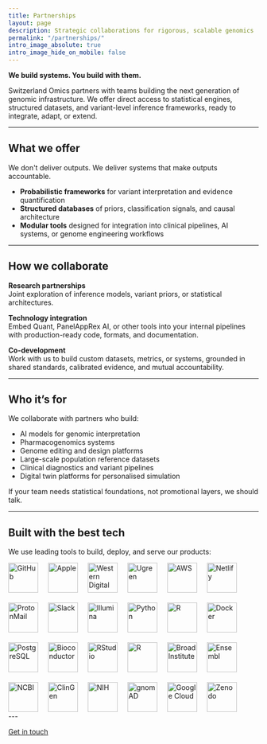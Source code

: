 ```yaml
---
title: Partnerships
layout: page
description: Strategic collaborations for rigorous, scalable genomics
permalink: "/partnerships/"
intro_image_absolute: true
intro_image_hide_on_mobile: false
---
```


**We build systems. You build with them.**

Switzerland Omics partners with teams building the next generation of genomic infrastructure.
We offer direct access to statistical engines, structured datasets, and variant-level inference frameworks, ready to integrate, adapt, or extend.

---

## What we offer

We don't deliver outputs. We deliver systems that make outputs accountable.

- **Probabilistic frameworks** for variant interpretation and evidence quantification  
- **Structured databases** of priors, classification signals, and causal architecture  
- **Modular tools** designed for integration into clinical pipelines, AI systems, or genome engineering workflows

---

## How we collaborate

**Research partnerships**  
Joint exploration of inference models, variant priors, or statistical architectures.

**Technology integration**  
Embed Quant, PanelAppRex AI, or other tools into your internal pipelines with production-ready code, formats, and documentation.

**Co-development**  
Work with us to build custom datasets, metrics, or systems, grounded in shared standards, calibrated evidence, and mutual accountability.

---

## Who it’s for

We collaborate with partners who build:

- AI models for genomic interpretation  
- Pharmacogenomics systems  
- Genome editing and design platforms  
- Large-scale population reference datasets  
- Clinical diagnostics and variant pipelines  
- Digital twin platforms for personalised simulation  

If your team needs statistical foundations, not promotional layers, we should talk.

---

## Built with the best tech

We use leading tools to build, deploy, and serve our products:

<div style="display: flex; flex-wrap: wrap; gap: 20px; align-items: center; max-width: 600px; margin-top: 10px;">
<!-- Core development -->
<img src="https://cdn.simpleicons.org/github/000000" alt="GitHub" width="60" height="60" />
<img src="https://cdn.simpleicons.org/apple/000000" alt="Apple" width="60" height="60" />

<!-- Storage & hardware -->
<img src="https://cdn.simpleicons.org/westerndigital/000000" alt="Western Digital" width="60" height="60" />
<img src="https://cdn.shopify.com/s/files/1/0669/7336/8632/files/ugreen_logo_black.svg?v=1724309491" alt="Ugreen" width="60" height="60" />

<!-- Cloud -->
<img src="https://upload.wikimedia.org/wikipedia/commons/9/93/Amazon_Web_Services_Logo.svg" alt="AWS" width="60" height="60" />
<img src="https://cdn.simpleicons.org/netlify/00C7B7" alt="Netlify" width="60" height="60" />


<!-- Communication & privacy -->
<img src="https://cdn.simpleicons.org/protonmail/6D4AFF" alt="ProtonMail" width="60" height="60" />
<img src="https://cdn.simpleicons.org/slack" alt="Slack" width="60" height="60" />

<!-- Genomics & data -->
<img src="https://upload.wikimedia.org/wikipedia/commons/thumb/3/3c/Illumina-logo.svg/640px-Illumina-logo.svg.png" alt="Illumina" width="60" height="60" />
<img src="https://cdn.simpleicons.org/python/3776AB" alt="Python" width="60" height="60" />
<img src="https://cdn.simpleicons.org/r/276DC3" alt="R" width="60" height="60" />
<img src="https://cdn.simpleicons.org/docker/2496ED" alt="Docker" width="60" height="60" />
<img src="https://cdn.simpleicons.org/postgresql/336791" alt="PostgreSQL" width="60" height="60" />

<img src="https://upload.wikimedia.org/wikipedia/commons/thumb/e/e4/Bioconductor_logo_rgb.jpg/640px-Bioconductor_logo_rgb.jpg" alt="Bioconductor" width="60" height="60" />
<img src="https://upload.wikimedia.org/wikipedia/commons/d/d0/RStudio_logo_flat.svg" alt="RStudio" width="60" height="60" />
<img src="https://upload.wikimedia.org/wikipedia/commons/1/1b/R_logo.svg" alt="R" width="60" height="60" />
<img src="https://upload.wikimedia.org/wikipedia/commons/6/60/Broad_Institute_logo.png" alt="Broad Institute" width="60" height="60" />
<img src="https://upload.wikimedia.org/wikipedia/commons/c/cf/Ensembl_logo.png" alt="Ensembl" width="60" height="60" />
<img src="https://upload.wikimedia.org/wikipedia/commons/thumb/0/07/US-NLM-NCBI-Logo.svg/500px-US-NLM-NCBI-Logo.svg.png" alt="NCBI" width="60" height="60" />
<img src="https://www.clinicalgenome.org/site/templates/resources/img/logo/logo-clinical-genome-logo-vector.svg" alt="ClinGen" width="60" height="60" />
<img src="https://upload.wikimedia.org/wikipedia/commons/thumb/a/a6/NIH_2013_logo_vertical.svg/1024px-NIH_2013_logo_vertical.svg.png" alt="NIH" width="60" height="60" />
<img src="https://avatars.githubusercontent.com/u/33450111?s=280&v=4" alt="gnomAD" width="60" height="60" />
<img src="https://upload.wikimedia.org/wikipedia/commons/thumb/5/51/Google_Cloud_logo.svg/512px-Google_Cloud_logo.svg.png?20210208232155" alt="Google Cloud" width="60" height="60" />
<!-- <img src="https://upload.wikimedia.org/wikipedia/commons/thumb/b/b3/ORCID_logo_with_tagline.svg/1920px-ORCID_logo_with_tagline.svg.png" alt="ORCID" width="60" height="60" /> -->
<img src="https://upload.wikimedia.org/wikipedia/commons/thumb/e/e8/Zenodo-gradient-square.svg/1920px-Zenodo-gradient-square.svg.png" alt="Zenodo" width="60" height="60" />

</div>
---

[Get in touch](/contact)

